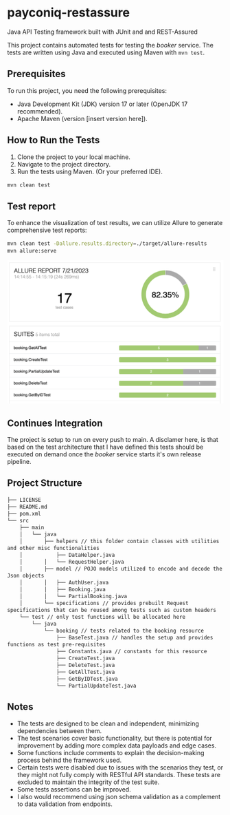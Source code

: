 # payconiq-restassure

Java API Testing framework built with JUnit and  and REST-Assured

This project contains automated tests for testing the _booker_ service. The tests are written using Java and executed using Maven with `mvn test`.

## Prerequisites

To run this project, you need the following prerequisites:

- Java Development Kit (JDK) version 17 or later (OpenJDK 17 recommended).
- Apache Maven (version [insert version here]).

## How to Run the Tests

1. Clone the project to your local machine.
2. Navigate to the project directory.
3. Run the tests using Maven. (Or your preferred IDE).

```bash
mvn clean test
```

## Test report

To enhance the visualization of test results, we can utilize Allure to generate comprehensive test reports:

```bash
mvn clean test -Dallure.results.directory=./target/allure-results
mvn allure:serve 
```

![Allure report](assets/allure.png)

## Continues Integration

The project is setup to run on every push to main. A disclamer here, is that based on the test architecture that I have defined this tests should be executed on demand
once the _booker_ service starts it's own release pipeline.

## Project Structure

```plain
├── LICENSE
├── README.md
├── pom.xml
└── src
    ├── main
    │   └── java
    │       ├── helpers // this folder contain classes with utilities and other misc functionalities
    │           ├── DataHelper.java
    │       │   └── RequestHelper.java
    │       ├── model // POJO models utilized to encode and decode the Json objects
    │       │   ├── AuthUser.java
    │       │   ├── Booking.java
    │       │   └── PartialBooking.java
    │       └── specifications // provides prebuilt Request specifications that can be reused among tests such as custom headers
    └── test // only test functions will be allocated here
        └── java
            └── booking // tests related to the booking resource
                ├── BaseTest.java // handles the setup and provides functions as test pre-requisites
                ├── Constants.java // constants for this resource
                ├── CreateTest.java
                ├── DeleteTest.java
                ├── GetAllTest.java
                ├── GetByIDTest.java
                └── PartialUpdateTest.java
```

## Notes

- The tests are designed to be clean and independent, minimizing dependencies between them.
- The test scenarios cover basic functionality, but there is potential for improvement by adding more complex data payloads and edge cases.
- Some functions include comments to explain the decision-making process behind the framework used.
- Certain tests were disabled due to issues with the scenarios they test, or they might not fully comply with RESTful API standards. These tests are excluded to maintain the integrity of the test suite.
- Some tests assertions can be improved.
- I also would recommend using json schema validation as a complement to data validation from endpoints.

